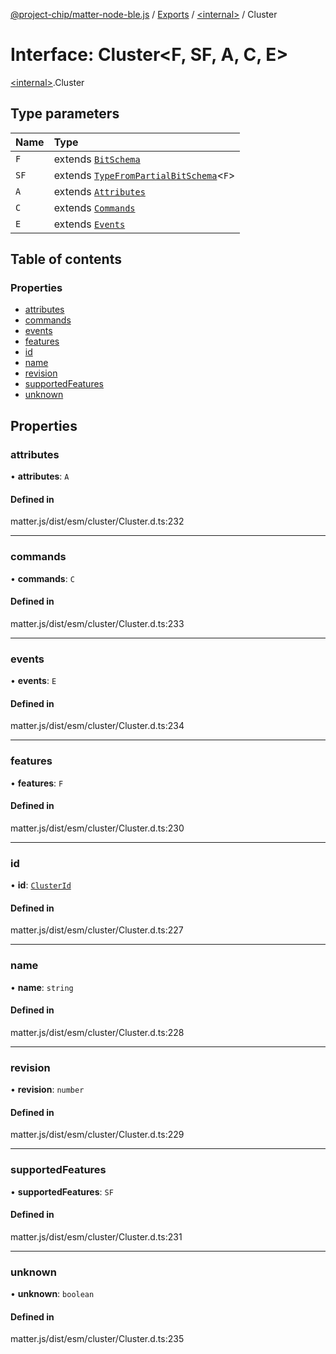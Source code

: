 [@project-chip/matter-node-ble.js](../README.md) / [Exports](../modules.md) / [\<internal\>](../modules/internal_.md) / Cluster

# Interface: Cluster\<F, SF, A, C, E\>

[\<internal\>](../modules/internal_.md).Cluster

## Type parameters

| Name | Type |
| :------ | :------ |
| `F` | extends [`BitSchema`](../modules/internal_.md#bitschema) |
| `SF` | extends [`TypeFromPartialBitSchema`](../modules/internal_.md#typefrompartialbitschema)\<`F`\> |
| `A` | extends [`Attributes`](internal_.Attributes.md) |
| `C` | extends [`Commands`](internal_.Commands.md) |
| `E` | extends [`Events`](internal_.Events.md) |

## Table of contents

### Properties

- [attributes](internal_.Cluster.md#attributes)
- [commands](internal_.Cluster.md#commands)
- [events](internal_.Cluster.md#events)
- [features](internal_.Cluster.md#features)
- [id](internal_.Cluster.md#id)
- [name](internal_.Cluster.md#name)
- [revision](internal_.Cluster.md#revision)
- [supportedFeatures](internal_.Cluster.md#supportedfeatures)
- [unknown](internal_.Cluster.md#unknown)

## Properties

### attributes

• **attributes**: `A`

#### Defined in

matter.js/dist/esm/cluster/Cluster.d.ts:232

___

### commands

• **commands**: `C`

#### Defined in

matter.js/dist/esm/cluster/Cluster.d.ts:233

___

### events

• **events**: `E`

#### Defined in

matter.js/dist/esm/cluster/Cluster.d.ts:234

___

### features

• **features**: `F`

#### Defined in

matter.js/dist/esm/cluster/Cluster.d.ts:230

___

### id

• **id**: [`ClusterId`](../modules/internal_.md#clusterid)

#### Defined in

matter.js/dist/esm/cluster/Cluster.d.ts:227

___

### name

• **name**: `string`

#### Defined in

matter.js/dist/esm/cluster/Cluster.d.ts:228

___

### revision

• **revision**: `number`

#### Defined in

matter.js/dist/esm/cluster/Cluster.d.ts:229

___

### supportedFeatures

• **supportedFeatures**: `SF`

#### Defined in

matter.js/dist/esm/cluster/Cluster.d.ts:231

___

### unknown

• **unknown**: `boolean`

#### Defined in

matter.js/dist/esm/cluster/Cluster.d.ts:235

